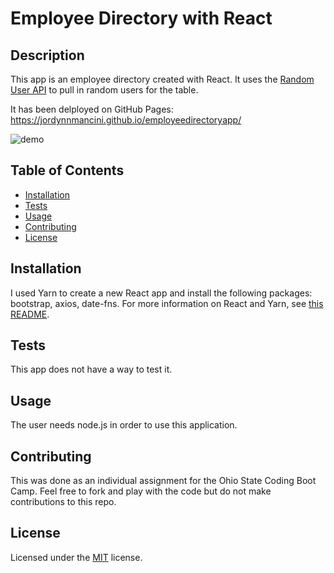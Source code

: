 # Employee Directory with React

## Description
This app is an employee directory created with React. It uses the [Random User API](https://randomuser.me/) to pull in random users for the table.

It has been delployed on GitHub Pages: https://jordynnmancini.github.io/employeedirectoryapp/

![demo](./assets/demo.gif)

## Table of Contents
- [Installation](#installation)
- [Tests](#tests)
- [Usage](#usage)
- [Contributing](#contributing)
- [License](#license)

## Installation
I used Yarn to create a new React app and install the following packages: bootstrap, axios, date-fns. For more information on React and Yarn, see [this README](/public/README.md). 

## Tests
This app does not have a way to test it.

## Usage
The user needs node.js in order to use this application. 

## Contributing 
This was done as an individual assignment for the Ohio State Coding Boot Camp. Feel free to fork and play with the code but do not make contributions to this repo. 

## License 
Licensed under the [MIT](./assets/LICENSE.txt) license.